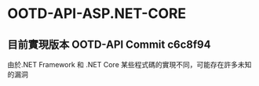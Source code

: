 # OOTD-API-ASP.NET-CORE

## 目前實現版本 OOTD-API Commit c6c8f94

由於.NET Framework 和 .NET Core 某些程式碼的實現不同，可能存在許多未知的漏洞
